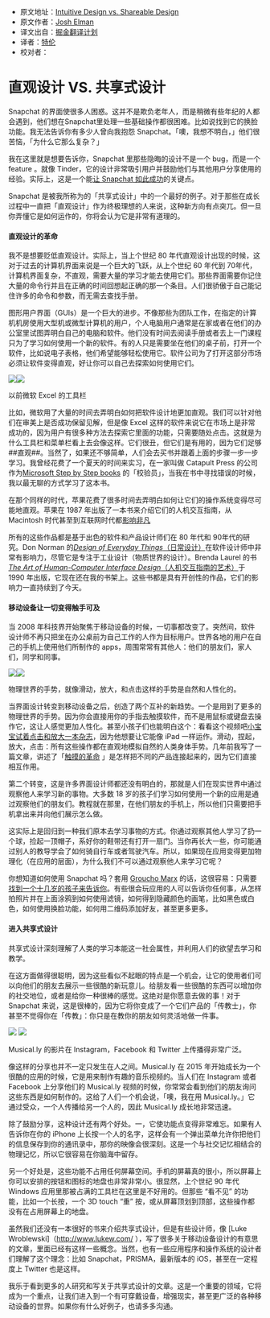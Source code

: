 * 原文地址：[Intuitive Design vs. Shareable Design](https://news.greylock.com/intuitive-design-vs-shareable-design-88ff6bb184bb#.pvcpqeddr)
* 原文作者：[Josh Elman ]( https://news.greylock.com/@joshelman)
* 译文出自：[掘金翻译计划](https://github.com/xitu/gold-miner)
* 译者：[特伦](https://www.behance.net/Funtrip)
* 校对者：

# **直观设计 VS. 共享式设计**

Snapchat 的界面使很多人困惑。这并不是欺负老年人，而是稍微有些年纪的人都会遇到，他们想在Snapchat里处理一些基础操作都很困难。比如说找到它的换脸功能。我无法告诉你有多少人曾向我抱怨 Snapchat。「噢，我想不明白，」他们很苦恼，「为什么它那么复杂？」

我在这里就是想要告诉你，Snapchat 里那些隐晦的设计不是一个 bug，而是一个 feature 。就像 Tinder，它的设计非常吸引用户并鼓励他们与其他用户分享使用的经验。实际上，这是一个能[让 Snapchat 如此成功](http://www.wsj.com/articles/snap-begins-the-ipo-process-1479244471)的关键点。

Snapchat 是被我所称为的「共享式设计」中的一个最好的例子。对于那些在成长过程中一直把「直观设计」作为终极理想的人来说，这种新方向有点突兀。但一旦你弄懂它是如何运作的，你将会认为它是非常有道理的。

#### **直观设计的革命** 

我不是想要贬低直观设计。实际上，当上个世纪 80 年代直观设计出现的时候，这对于过去的计算机界面来说是一个巨大的飞跃，从上个世纪 60 年代到 70年代，计算机界面复杂，不直观，需要大量的学习才能去使用它们。那些界面需要你记住大量的命令行并且在正确的时间回想起正确的那一个条目。人们很骄傲于自己能记住许多的命令和参数，而无需去查找手册。

图形用户界面（GUIs）是一个巨大的进步。不像那些为团队工作，在指定的计算机机房使用大型机或微型计算机的用户，个人电脑用户通常是在家或者在他们的办公室里试图弄明白自己的电脑和软件。他们没有时间去阅读手册或者去上一门课程只为了学习如何使用一个新的软件。有的人只是需要坐在他们的桌子前，打开一个软件，比如说电子表格，他们希望能够轻松使用它。软件公司为了打开这部分市场必须让软件变得直观，好让你可以自己去探索如何使用它们。

![](https://cdn-images-1.medium.com/freeze/max/30/1*4QMlSI-DHb0k7His7Hx84g.png?q=20)<img class="progressiveMedia-noscript js-progressiveMedia-inner" src="https://cdn-images-1.medium.com/max/800/1*4QMlSI-DHb0k7His7Hx84g.png">

以前微软 Excel 的工具栏

比如，微软用了大量的时间去弄明白如何把软件设计地更加直观。我们可以针对他们在审美上是否成功保留见解，但是像 Excel 这样的软件来说它在市场上是非常成功的，因为用户有很多种方法去探索它里面的功能，只需要随处点击。这就是为什么工具栏和菜单栏看上去会像这样。它们很丑，但它们是有用的，因为它们足够##直观##。当然了，如果还不够简单，人们会去买书并跟着上面的步骤一步一步学习。我曾经花费了一个夏天的时间来实习，在一家叫做 Catapult Press 的公司作为[Microsoft Step by Step books](https://www.microsoftpressstore.com/series/series_detail.aspx?st=99028) 的「校验员」，当我在书中寻找错误的时候，我以最无聊的方式学习了这本书。

在那个同样的时代，苹果花费了很多时间去弄明白如何让它们的操作系统变得尽可能地直观。苹果在 1987 年出版了一本书来介绍它们的人机交互指南，从 Macintosh 时代甚至到互联网时代都[影响非凡](http://tantek.pbworks.com/w/page/34457520/Web%20Human%20Interface%20Guidelines) 

所有的这些作品都是基于出色的软件和产品设计师们在 80 年代和 90年代的研究。Don Norman 的[*Design of Everyday Things*（日常设计）](http://www.jnd.org/books/design-of-everyday-things-revised.html)在软件设计师中非常有影响力，尽管它是专注于工业设计（物质世界的设计）。Brenda Laurel 的书[*The Art of Human-Computer Interface Design*（人机交互指南的艺术）](https://www.amazon.com/exec/obidos/ASIN/0201517973/o/qid=981345710/sr=2-1/103-8893962-0315059)于 1990 年出版，它现在还在我的书架上。这些书都是具有开创性的作品，它们的影响力一直持续到了今天。
#### **移动设备让一切变得触手可及**

当 2008 年科技界开始聚焦于移动设备的时候，一切事都改变了。突然间，软件设计师不再只把坐在办公桌前为自己工作的人作为目标用户。世界各地的用户在自己的手机上使用他们所制作的 apps，周围常常有其他人：他们的朋友们，家人们，同学和同事。

![](https://cdn-images-1.medium.com/max/800/1*DTTjwC4XI41I6NTMzxUJlg.gif)<img class="progressiveMedia-noscript js-progressiveMedia-inner" src="https://cdn-images-1.medium.com/max/800/1*DTTjwC4XI41I6NTMzxUJlg.gif">

物理世界的手势，就像滑动，放大，和点击这样的手势是自然和人性化的。

当界面设计转变到移动设备之后，创造了两个互补的新趋势。一个是用到了更多的物理世界的手势。因为你会直接用你的手指去触摸软件，而不是用鼠标或键盘去操作它，这让人感觉更加人性化。甚至小孩子们也能明白这个：看看这个视频吧[小宝宝试着点击和放大一本杂志](https://www.youtube.com/watch?v=aXV-yaFmQNk)，因为他想要让它能像 iPad 一样运作。滑动，捏起，放大，点击：所有这些操作都在直观地模拟自然的人类身体手势。几年前我写了一篇文章，讲述了「[触摸的革命](https://techcrunch.com/2013/09/29/generation-touch-will-redraw-consumer-tech/) 」是怎样把不同的产品连接起来的，因为它们直接相互作用。

第二个转变，这是许多界面设计师都还没有明白的，那就是人们在现实世界中通过观察他人来学习新的事物。大多数 18 岁的孩子们学习如何使用一个新的应用是通过观察他们的朋友们。教程就在那里，在他们朋友的手机上，所以他们只需要把手机拿出来并向他们展示怎么做。

这实际上是回归到一种我们原本去学习事物的方式。你通过观察其他人学习了扔一个球，捡起一顶帽子，系好你的鞋带还有打开一扇门。当你再长大一些，你可能通过别人的教导学会了如何骑自行车或者驾驶汽车。所以，如果现在应用变得更加物理化（在应用的层面），为什么我们不可以通过观察他人来学习它呢？

你想知道如何使用 Snapchat 吗？套用 [Groucho Marx](https://www.brainyquote.com/quotes/quotes/g/grouchomar141793.html) 的话，这很容易：只需要[找到一个十几岁的孩子来告诉你](https://www.youtube.com/watch?v=T-VVv6D9ot0)。有些很会玩应用的人可以告诉你任何事，从怎样拍照片并在上面涂鸦到如何使用滤镜，如何得到隐藏颜色的画笔，比如黑色或白色，如何使用换脸功能，如何用二维码添加好友，甚至更多更多。

#### **进入共享式设计**

共享式设计深刻理解了人类的学习本能这一社会属性，并利用人们的欲望去学习和教学。

在这方面做得很聪明，因为这些看似不起眼的特点是一个机会，让它的使用者们可以向他们的朋友去展示一些很酷的新玩意儿。给朋友看一些很酷的东西可以增加你的社交地位，或者是给你一种很棒的感觉。这绝对是你愿意去做的事！对于 Snapchat 来说，这是很棒的，因为它将你变成了一个它们产品的「传教士」，你甚至不觉得你在「传教」：你只是在教你的朋友如何灵活地做一件事。

![](https://cdn-images-1.medium.com/freeze/max/30/1*RQYCS0leu9YR8TrLQUruaQ.gif?q=20) <img class="progressiveMedia-noscript js-progressiveMedia-inner" src="https://cdn-images-1.medium.com/max/800/1*RQYCS0leu9YR8TrLQUruaQ.gif">

Musical.ly 的影片在 Instagram，Facebook 和 Twitter 上传播得非常广泛。

像这样的分享也并不一定只发生在人之间。Musical.ly 在 2015 年开始成长为一个很酷的应用的时候，它是用来制作有趣的音乐视频的。当人们在 Instagram 或者 Facebook 上分享他们的 Musical.ly 视频的时候，你常常会看到他们的朋友询问这些东西是如何制作的。这给了人们一个机会说，「噢，我在用 Musical.ly。」它通过受众，一个人传播给另一个人的，因此 Musical.ly 成长地非常迅速。

除了鼓励分享，这种设计还有两个好处。一，它使功能点变得非常难忘。如果有人告诉你在你的 iPhone 上长按一个人的名字，这样会有一个弹出菜单允许你把他们的信息保存到你的通讯录中，那你的映像会很深刻。这是一个与社交记忆相结合的物理记忆，所以它很容易在你脑海中留存。

另一个好处是，这些功能不占用任何屏幕空间。手机的屏幕真的很小，所以屏幕上你可以安排的按钮和图标的地盘也非常非常小。很显然，上个世纪 90 年代 Windows 应用里那被占满的工具栏在这里是不好用的。但那些 “看不见” 的功能，比如一个长按，一个 3D touch “重” 按，或从屏幕顶划到顶部，这些操作都没有在占用屏幕上的地盘。

虽然我们还没有一本很好的书来介绍共享式设计，但是有些设计师，像 [Luke Wroblewski]（http://www.lukew.com/ ），写了很多关于移动设备设计的有意思的文章，里面已经有这样一些概念。当然，也有一些应用程序和操作系统的设计者们理解了这个理念：比如 Snapchat，PRISMA，最新版本的 iOS，甚至在一定程度上 Twitter 也是这样。

我乐于看到更多的人研究和写关于共享式设计的文章。这是一个重要的领域，它将成为一个重点，让我们进入到一个有可穿戴设备，增强现实，甚至更广泛的各种移动设备的世界。如果你有什么好例子，也请多多沟通。
